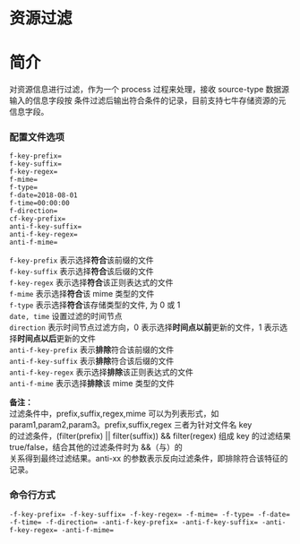 # 资源过滤

# 简介
对资源信息进行过滤，作为一个 process 过程来处理，接收 source-type 数据源输入的信息字段按
条件过滤后输出符合条件的记录，目前支持七牛存储资源的元信息字段。  

### 配置文件选项
```
f-key-prefix=
f-key-suffix=
f-key-regex=
f-mime=
f-type=
f-date=2018-08-01
f-time=00:00:00
f-direction=
cf-key-prefix=
anti-f-key-suffix=
anti-f-key-regex=
anti-f-mime=
```
`f-key-prefix` 表示选择**符合**该前缀的文件  
`f-key-suffix` 表示选择**符合**该后缀的文件  
`f-key-regex` 表示选择**符合**该正则表达式的文件  
`f-mime` 表示选择**符合**该 mime 类型的文件  
`f-type` 表示选择**符合**该存储类型的文件, 为 0 或 1  
`date, time` 设置过滤的时间节点  
`direction` 表示时间节点过滤方向，0 表示选择**时间点以前**更新的文件，1 表示选择**时间点以后**更新的文件  
`anti-f-key-prefix` 表示**排除**符合该前缀的文件  
`anti-f-key-suffix` 表示**排除**符合该后缀的文件  
`anti-f-key-regex` 表示选择**排除**该正则表达式的文件  
`anti-f-mime` 表示选择**排除**该 mime 类型的文件  

**备注：**  
过滤条件中，prefix,suffix,regex,mime 可以为列表形式，如 param1,param2,param3。prefix,suffix,regex 三者为针对文件名 key  
的过滤条件，(filter(prefix) || filter(suffix)) && filter(regex) 组成 key 的过滤结果 true/false，结合其他的过滤条件时为 &&（与）的  
关系得到最终过滤结果。anti-xx 的参数表示反向过滤条件，即排除符合该特征的记录。

### 命令行方式
```
-f-key-prefix= -f-key-suffix= -f-key-regex= -f-mime= -f-type= -f-date= -f-time= -f-direction= -anti-f-key-prefix= -anti-f-key-suffix= -anti-f-key-regex= -anti-f-mime=
```

